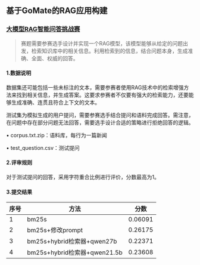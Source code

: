 ## 基于GoMate的RAG应用构建

### [大模型RAG智能问答挑战赛](https://challenge.xfyun.cn/topic/info?type=RAG-quiz)

> 赛题需要参赛选手设计并实现一个RAG模型，该模型能够从给定的问题出发，检索知识库中的相关信息。利用检索到的信息，结合问题本身，生成准确、全面、权威的回答。

#### 1.数据说明

数据集还可能包括一些未标注的文本，需要参赛者使用RAG技术中的检索增强方法来找到相关信息，并生成答案。这要求参赛者不仅要有强大的检索能力，还要能够生成准确、连贯且符合上下文的文本。

测试集为模拟生成的用户提问，需要参赛选手结合提问和语料完成回答。需注意，在问题中存在部分问题无法回答，需要选手设计合适的策略进行拒绝回答的逻辑。

• corpus.txt.zip：语料库，每行为一篇新闻

• test_question.csv：测试提问

#### 2.评审规则

对于测试提问的回答，采用字符重合比例进行评价，分数最高为1。

#### 3.提交结果

| 序号 | 方法                        | 分数      |
|----|---------------------------|---------|
| 1  | bm25s                     | 0.06091 |
| 2  | bm25s+修改prompt            | 0.26175 |
| 3  | bm25s+hybrid检索器+qwen27b   | 0.22371 |
| 4  | bm25s+hybrid检索器+qwen21.5b | 0.23608 |
